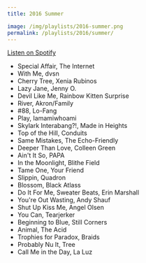```yaml
---
title: 2016 Summer

image: /img/playlists/2016-summer.png
permalink: /playlists/2016/summer/
---
```


[Listen on Spotify](https://open.spotify.com/user/katydecorah/playlist/227BeicnVOuWLRQwQTGxHa)

- Special Affair, The Internet
- With Me, dvsn
- Cherry Tree, Xenia Rubinos
- Lazy Jane, Jenny O.
- Devil Like Me, Rainbow Kitten Surprise
- River, Akron/Family
- #88, Lo-Fang
- Play, Iamamiwhoami
- Skylark Interabang?!, Made in Heights
- Top of the Hill, Conduits
- Same Mistakes, The Echo-Friendly
- Deeper Than Love, Colleen Green
- Ain't It So, PAPA
- In the Moonlight, Blithe Field
- Tame One, Your Friend
- Slippin, Quadron
- Blossom, Black Atlass
- Do It For Me, Sweater Beats, Erin Marshall
- You're Out Wasting, Andy Shauf
- Shut Up Kiss Me, Angel Olsen
- You Can, Tearjerker
- Beginning to Blue, Still Corners
- Animal, The Acid
- Trophies for Paradox, Braids
- Probably Nu It, Tree
- Call Me in the Day, La Luz
